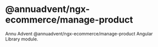 
# @annuadvent/ngx-ecommerce/manage-product

Annu Advent @annuadvent/ngx-ecommerce/manage-product Angular Library module.
